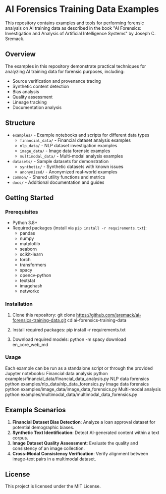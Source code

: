 # AI Forensics Training Data Examples

This repository contains examples and tools for performing forensic analysis on AI training data as described in the book "AI Forensics: Investigation and Analysis of Artificial Intelligence Systems" by Joseph C. Sremack.

## Overview

The examples in this repository demonstrate practical techniques for analyzing AI training data for forensic purposes, including:

- Source verification and provenance tracing
- Synthetic content detection
- Bias analysis
- Quality assessment
- Lineage tracking
- Documentation analysis

## Structure

- `examples/` - Example notebooks and scripts for different data types
  - `financial_data/` - Financial dataset analysis examples
  - `nlp_data/` - NLP dataset investigation examples
  - `image_data/` - Image data forensic examples
  - `multimodal_data/` - Multi-modal analysis examples
- `datasets/` - Sample datasets for demonstration
  - `synthetic/` - Synthetic datasets with known issues
  - `anonymized/` - Anonymized real-world examples
- `common/` - Shared utility functions and metrics
- `docs/` - Additional documentation and guides

## Getting Started

### Prerequisites

- Python 3.8+
- Required packages (install via `pip install -r requirements.txt`):
  - pandas
  - numpy
  - matplotlib
  - seaborn
  - scikit-learn
  - torch
  - transformers
  - spacy
  - opencv-python
  - textstat
  - imagehash
  - networkx

### Installation

1. Clone this repository:
git clone https://github.com/jsremack/ai-forensics-training-data.git
cd ai-forensics-training-data

2. Install required packages:
pip install -r requirements.txt

3. Download required models:
python -m spacy download en_core_web_md

### Usage

Each example can be run as a standalone script or through the provided Jupyter notebooks:
Financial data analysis
python examples/financial_data/financial_data_analysis.py
NLP data forensics
python examples/nlp_data/nlp_data_forensics.py
Image data forensics
python examples/image_data/image_data_forensics.py
Multi-modal analysis
python examples/multimodal_data/multimodal_data_forensics.py

## Example Scenarios

1. **Financial Dataset Bias Detection**: Analyze a loan approval dataset for potential demographic biases.
2. **Synthetic Text Identification**: Detect AI-generated content within a text corpus.
3. **Image Dataset Quality Assessment**: Evaluate the quality and consistency of an image collection.
4. **Cross-Modal Consistency Verification**: Verify alignment between image-text pairs in a multimodal dataset.


## License

This project is licensed under the MIT License.
